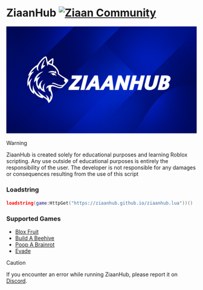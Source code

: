 # ZiaanHub  [![Ziaan Community](https://img.shields.io/badge/Discord-7289DA?style=for-the-badge&logo=discord&logoColor=white)](https://discord.gg/z2uNNQHrgZ)

<picture>
    <img src="ziaanhub/docs/image/ziaanhub.jpg" alt="ZiaanHub.jpg">
</picture>

> [!WARNING]
> ZiaanHub is created solely for educational purposes and learning Roblox scripting. Any use outside of educational purposes is entirely the responsibility of the user. The developer is not responsible for any damages or consequences resulting from the use of this script

### Loadstring
```lua
loadstring(game:HttpGet("https://ziaanhub.github.io/ziaanhub.lua"))()
```

### Supported Games
- [Blox Fruit](https://www.roblox.com/id/games/2753915549/)
- [Build A Beehive](https://www.roblox.com/id/games/113604074601559/)
- [Poop A Brainrot](https://www.roblox.com/id/games/82321750197896/)
- [Evade](https://roblox://placeid:823217501978)

> [!CAUTION]
> If you encounter an error while running ZiaanHub, please report it on [Discord](https://discord.gg/z2uNNQHrgZ).
